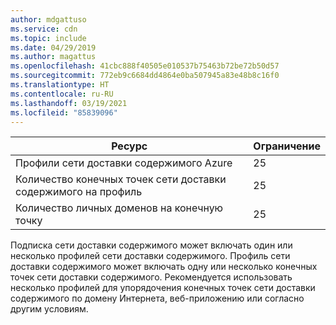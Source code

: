 ```yaml
---
author: mdgattuso
ms.service: cdn
ms.topic: include
ms.date: 04/29/2019
ms.author: magattus
ms.openlocfilehash: 41cbc888f40505e010537b75463b72be72b50d57
ms.sourcegitcommit: 772eb9c6684dd4864e0ba507945a83e48b8c16f0
ms.translationtype: HT
ms.contentlocale: ru-RU
ms.lasthandoff: 03/19/2021
ms.locfileid: "85839096"
---
```

| Ресурс | Ограничение |
| --- | --- |
| Профили сети доставки содержимого Azure |25 |
| Количество конечных точек сети доставки содержимого на профиль |25 |
| Количество личных доменов на конечную точку |25 |

Подписка сети доставки содержимого может включать один или несколько профилей сети доставки содержимого. Профиль сети доставки содержимого может включать одну или несколько конечных точек сети доставки содержимого. Рекомендуется использовать несколько профилей для упорядочения конечных точек сети доставки содержимого по домену Интернета, веб-приложению или согласно другим условиям. 


